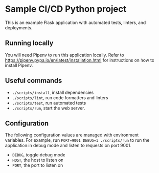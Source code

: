 # Sample CI/CD Python project

This is an example Flask application with automated tests, linters, and
deployments.

## Running locally

You will need Pipenv to run this application locally. Refer to
https://pipenv.pypa.io/en/latest/installation.html for instructions on how to
install Pipenv.

## Useful commands

- `./scripts/install`, install dependencies
- `./scripts/lint`, run code formatters and linters
- `./scripts/test`, run automated tests
- `./scripts/run`, start the web server.

## Configuration

The following configuration values are managed with environment variables. For
example, run `PORT=9001 DEBUG=1 ./scripts/run` to run the application in debug
mode and listen to requests on port 9001.

- `DEBUG`, toggle debug mode
- `HOST`, the host to listen on
- `PORT`, the port to listen on
